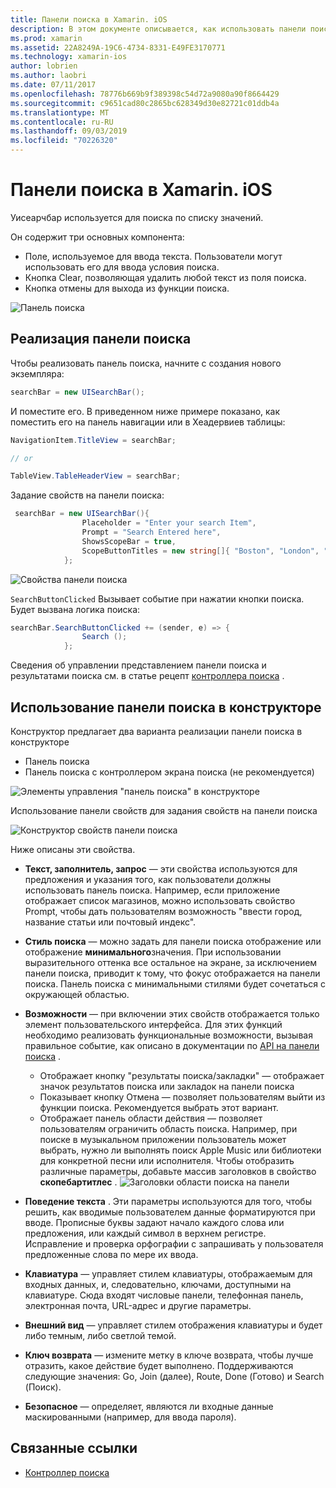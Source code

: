 ```yaml
---
title: Панели поиска в Xamarin. iOS
description: В этом документе описывается, как использовать панели поиска в Xamarin. iOS. В нем обсуждается создание панели поиска программным способом и в раскадровке.
ms.prod: xamarin
ms.assetid: 22A8249A-19C6-4734-8331-E49FE3170771
ms.technology: xamarin-ios
author: lobrien
ms.author: laobri
ms.date: 07/11/2017
ms.openlocfilehash: 78776b669b9f389398c54d72a9080a90f8664429
ms.sourcegitcommit: c9651cad80c2865bc628349d30e82721c01ddb4a
ms.translationtype: MT
ms.contentlocale: ru-RU
ms.lasthandoff: 09/03/2019
ms.locfileid: "70226320"
---
```

# <a name="search-bars-in-xamarinios"></a>Панели поиска в Xamarin. iOS

Уисеарчбар используется для поиска по списку значений.

Он содержит три основных компонента:

- Поле, используемое для ввода текста. Пользователи могут использовать его для ввода условия поиска.
- Кнопка Clear, позволяющая удалить любой текст из поля поиска.
- Кнопка отмены для выхода из функции поиска.

![Панель поиска](searchbar-images/image1.png)

## <a name="implementing-the-search-bar"></a>Реализация панели поиска

Чтобы реализовать панель поиска, начните с создания нового экземпляра:

```csharp
searchBar = new UISearchBar();
```

И поместите его. В приведенном ниже примере показано, как поместить его на панель навигации или в Хеадервиев таблицы:

```csharp
NavigationItem.TitleView = searchBar;

// or

TableView.TableHeaderView = searchBar;
```

Задание свойств на панели поиска:

```csharp
 searchBar = new UISearchBar(){
                Placeholder = "Enter your search Item",
                Prompt = "Search Entered here",
                ShowsScopeBar = true,
                ScopeButtonTitles = new string[]{ "Boston", "London", "SF" },
            };
```

![Свойства панели поиска](searchbar-images/image6.png)

`SearchButtonClicked` Вызывает событие при нажатии кнопки поиска. Будет вызвана логика поиска:

```csharp
searchBar.SearchButtonClicked += (sender, e) => {
                Search ();
            };
```

Сведения об управлении представлением панели поиска и результатами поиска см. в статье рецепт [контроллера поиска](https://github.com/xamarin/recipes/tree/master/Recipes/ios/content_controls/search-controller) .

## <a name="using-the-search-bar-in-the-designer"></a>Использование панели поиска в конструкторе

Конструктор предлагает два варианта реализации панели поиска в конструкторе

- Панель поиска
- Панель поиска с контроллером экрана поиска (не рекомендуется)

![Элементы управления "панель поиска" в конструкторе](searchbar-images/image2.png)

Использование панели свойств для задания свойств на панели поиска

![Конструктор свойств панели поиска](searchbar-images/image3.png)

Ниже описаны эти свойства.

- **Текст, заполнитель, запрос** — эти свойства используются для предложения и указания того, как пользователи должны использовать панель поиска. Например, если приложение отображает список магазинов, можно использовать свойство Prompt, чтобы дать пользователям возможность "ввести город, название статьи или почтовый индекс".
- **Стиль поиска** — можно задать для панели поиска отображение или отображение **минимального**значения. При использовании выразительного оттенка все остальное на экране, за исключением панели поиска, приводит к тому, что фокус отображается на панели поиска. Панель поиска с минимальными стилями будет сочетаться с окружающей областью.
- **Возможности** — при включении этих свойств отображается только элемент пользовательского интерфейса. Для этих функций необходимо реализовать функциональные возможности, вызывая правильное событие, как описано в документации по [API на панели поиска](xref:UIKit.UISearchBar) .
  - Отображает кнопку "результаты поиска/закладки" — отображает значок результатов поиска или закладок на панели поиска
  - Показывает кнопку Отмена — позволяет пользователям выйти из функции поиска. Рекомендуется выбрать этот вариант.
  - Отображает панель области действия — позволяет пользователям ограничить область поиска. Например, при поиске в музыкальном приложении пользователь может выбрать, нужно ли выполнять поиск Apple Music или библиотеки для конкретной песни или исполнителя. Чтобы отобразить различные параметры, добавьте массив заголовков в свойство **скопебартитлес** .
  ![Заголовки области поиска на панели](searchbar-images/image4.png)

- **Поведение текста** . Эти параметры используются для того, чтобы решить, как вводимые пользователем данные форматируются при вводе. Прописные буквы задают начало каждого слова или предложения, или каждый символ в верхнем регистре. Исправление и проверка орфографии с запрашивать у пользователя предложенные слова по мере их ввода.
- **Клавиатура** — управляет стилем клавиатуры, отображаемым для входных данных, и, следовательно, ключами, доступными на клавиатуре. Сюда входят числовые панели, телефонная панель, электронная почта, URL-адрес и другие параметры.
- **Внешний вид** — управляет стилем отображения клавиатуры и будет либо темным, либо светлой темой.
- **Ключ возврата** — измените метку в ключе возврата, чтобы лучше отразить, какое действие будет выполнено. Поддерживаются следующие значения: Go, Join (далее), Route, Done (Готово) и Search (Поиск).
- **Безопасное** — определяет, являются ли входные данные маскированными (например, для ввода пароля).

## <a name="related-links"></a>Связанные ссылки

- [Контроллер поиска](https://github.com/xamarin/recipes/tree/master/Recipes/ios/content_controls/search-controller)
